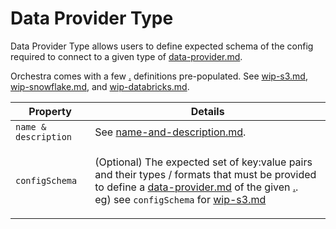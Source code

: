 # Data Provider Type

Data Provider Type allows users to define expected schema of the config required to connect to a given type of [data-provider.md](../../provider/data-provider.md "mention").

Orchestra comes with a few [.](./ "mention") definitions pre-populated. See [wip-s3.md](wip-s3.md "mention"), [wip-snowflake.md](wip-snowflake.md "mention"), and [wip-databricks.md](wip-databricks.md "mention").

| Property             | Details                                                                                                                                                                                                                                                                                                                              |
| -------------------- | ------------------------------------------------------------------------------------------------------------------------------------------------------------------------------------------------------------------------------------------------------------------------------------------------------------------------------------ |
| `name & description` | See [name-and-description.md](../../shared-attributes/name-and-description.md "mention").                                                                                                                                                                                                                                            |
| `configSchema`       | <p>(Optional) The expected set of key:value pairs and their types / formats that must be provided to define a <a data-mention href="../../provider/data-provider.md">data-provider.md</a> of the given <a data-mention href="./">.</a>.<br>eg) see <code>configSchema</code> for <a data-mention href="wip-s3.md">wip-s3.md</a> </p> |

####
